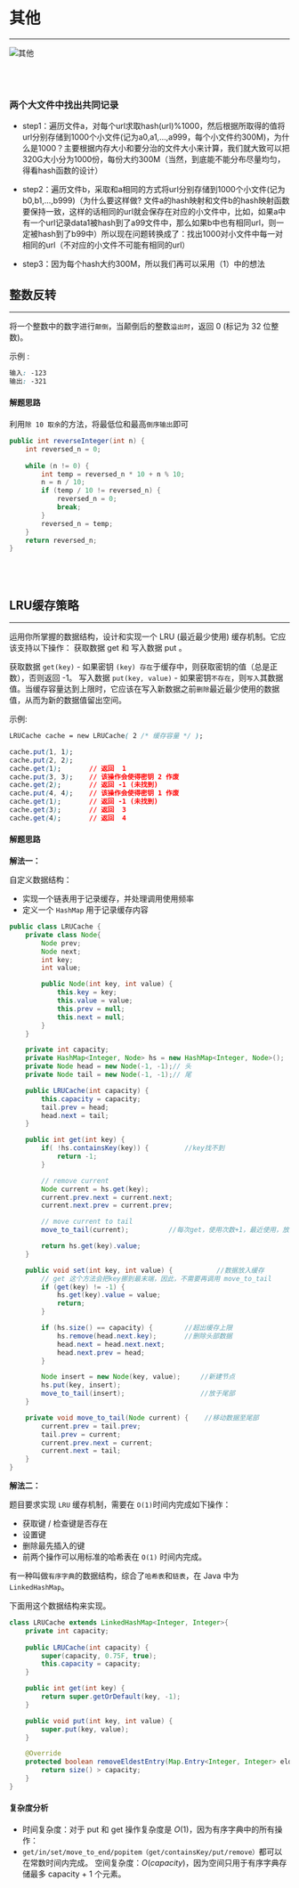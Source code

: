 # 其他

----

![其他](https://img-blog.csdnimg.cn/20191021201916673.png)

<br>
<br>



### 两个大文件中找出共同记录

- step1：遍历文件a，对每个url求取hash(url)%1000，然后根据所取得的值将url分别存储到1000个小文件(记为a0,a1,...,a999，每个小文件约300M)，为什么是1000？主要根据内存大小和要分治的文件大小来计算，我们就大致可以把320G大小分为1000份，每份大约300M（当然，到底能不能分布尽量均匀，得看hash函数的设计）

- step2：遍历文件b，采取和a相同的方式将url分别存储到1000个小文件(记为b0,b1,...,b999)（为什么要这样做? 文件a的hash映射和文件b的hash映射函数要保持一致，这样的话相同的url就会保存在对应的小文件中，比如，如果a中有一个url记录data1被hash到了a99文件中，那么如果b中也有相同url，则一定被hash到了b99中）所以现在问题转换成了：找出1000对小文件中每一对相同的url（不对应的小文件不可能有相同的url）

- step3：因为每个hash大约300M，所以我们再可以采用（1）中的想法



## 整数反转

----

将一个整数中的数字进行`颠倒`，当颠倒后的整数`溢出时`，返回 0 (标记为 32 位整数)。

 示例 :

```css
输入: -123
输出: -321
```

#### 解题思路

利用`除 10 取余`的方法，将最低位和最高`倒序输出`即可

```java
public int reverseInteger(int n) {
    int reversed_n = 0;
    
    while (n != 0) {
        int temp = reversed_n * 10 + n % 10;
        n = n / 10;
        if (temp / 10 != reversed_n) {
            reversed_n = 0;
            break;
        }
        reversed_n = temp;
    }
    return reversed_n;
}
```

<br>
<br>

## LRU缓存策略

----

运用你所掌握的数据结构，设计和实现一个  LRU (最近最少使用) 缓存机制。它应该支持以下操作： 获取数据 get 和 写入数据 put 。

获取数据 `get(key)` - 如果密钥 `(key) 存在`于缓存中，则获取密钥的值（总是正数），否则返回 -1。
写入数据 `put(key, value)` - 如果密钥`不存在`，则`写入`其数据值。当缓存容量达到上限时，它应该在写入新数据之前`删除`最近最少使用的数据值，从而为新的数据值留出空间。

示例:

```css
LRUCache cache = new LRUCache( 2 /* 缓存容量 */ );

cache.put(1, 1);
cache.put(2, 2);
cache.get(1);       // 返回  1
cache.put(3, 3);    // 该操作会使得密钥 2 作废
cache.get(2);       // 返回 -1 (未找到)
cache.put(4, 4);    // 该操作会使得密钥 1 作废
cache.get(1);       // 返回 -1 (未找到)
cache.get(3);       // 返回  3
cache.get(4);       // 返回  4
```

#### 解题思路

**解法一：**

自定义数据结构：
- 实现一个链表用于记录缓存，并处理调用使用频率
- 定义一个 `HashMap` 用于记录缓存内容

```java
public class LRUCache {
    private class Node{
        Node prev;
        Node next;
        int key;
        int value;

        public Node(int key, int value) {
            this.key = key;
            this.value = value;
            this.prev = null;
            this.next = null;
        }
    }

    private int capacity;
    private HashMap<Integer, Node> hs = new HashMap<Integer, Node>();
    private Node head = new Node(-1, -1);// 头
    private Node tail = new Node(-1, -1);// 尾

    public LRUCache(int capacity) {
        this.capacity = capacity;
        tail.prev = head;
        head.next = tail;
    }

    public int get(int key) {
        if( !hs.containsKey(key)) {    		//key找不到
            return -1;
        }

        // remove current
        Node current = hs.get(key);
        current.prev.next = current.next;
        current.next.prev = current.prev;

        // move current to tail
        move_to_tail(current);			//每次get，使用次数+1，最近使用，放于尾部

        return hs.get(key).value;
    }

    public void set(int key, int value) {			//数据放入缓存
        // get 这个方法会把key挪到最末端，因此，不需要再调用 move_to_tail
        if (get(key) != -1) {
            hs.get(key).value = value;
            return;
        }

        if (hs.size() == capacity) {		//超出缓存上限
            hs.remove(head.next.key);		//删除头部数据
            head.next = head.next.next;
            head.next.prev = head;
        }

        Node insert = new Node(key, value);		//新建节点
        hs.put(key, insert);
        move_to_tail(insert);					//放于尾部
    }

    private void move_to_tail(Node current) {    //移动数据至尾部
        current.prev = tail.prev;
        tail.prev = current;
        current.prev.next = current;
        current.next = tail;
    }
}
```

**解法二：**

题目要求实现 `LRU` 缓存机制，需要在 `O(1)`时间内完成如下操作：

- 获取键 / 检查键是否存在
- 设置键
- 删除最先插入的键
- 前两个操作可以用标准的哈希表在 `O(1)` 时间内完成。

有一种叫做`有序字典`的数据结构，综合了`哈希表`和`链表`，在 Java 中为 `LinkedHashMap`。

下面用这个数据结构来实现。

```java
class LRUCache extends LinkedHashMap<Integer, Integer>{
    private int capacity;
    
    public LRUCache(int capacity) {
        super(capacity, 0.75F, true);
        this.capacity = capacity;
    }

    public int get(int key) {
        return super.getOrDefault(key, -1);
    }

    public void put(int key, int value) {
        super.put(key, value);
    }

    @Override
    protected boolean removeEldestEntry(Map.Entry<Integer, Integer> eldest) {
        return size() > capacity; 
    }
}
```

#### 复杂度分析

- 时间复杂度：对于 put 和 get 操作复杂度是 $O(1)$，因为有序字典中的所有操作：
- `get/in/set/move_to_end/popitem（get/containsKey/put/remove）`都可以在常数时间内完成。
空间复杂度：$O(capacity)$，因为空间只用于有序字典存储最多 capacity + 1 个元素。

<br>
<br>
